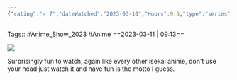 ```yaml
---
{"rating":"⭐ 7","dateWatched":"2023-03-10","Hours":9.5,"type":"series","subType":"series","title":"Rougo ni Sonaete Isekai de 8-manmai no Kinka wo Tamemasu","englishTitle":"Saving 80,000 Gold in Another World for My Retirement","year":2023,"dataSource":"MALAPI","url":"https://myanimelist.net/anime/52461/Rougo_ni_Sonaete_Isekai_de_8-manmai_no_Kinka_wo_Tamemasu","id":52461,"genres":["Fantasy"],"studios":["Felix Film"],"episodes":12,"duration":"23 min per ep","onlineRating":6.76,"actors":null,"image":"https://cdn.myanimelist.net/images/anime/1890/131473.jpg","released":true,"streamingServices":["Crunchyroll","Aniplus TV","Bilibili Global","Laftel"],"airing":true,"airedFrom":"08/01/2023","airedTo":"01/01/1970","watched":false,"lastWatched":"","personalRating":0,"tags":["mediaDB/tv/series"],"dg-publish":true,"status":"🟢 watched","permalink":"/media-db/series/rougo-ni-sonaete-isekai-de-8-manmai-no-kinka-wo-tamemasu-2023/","dgPassFrontmatter":true,"noteIcon":"3","created":"2023-11-14T21:08:36.162+05:30","updated":"2023-12-18T21:16:31.517+05:30"}
---
```


Tags:: #Anime_Show_2023 #Anime 
==2023-03-11 | 09:13==

<img src="https://cdn.myanimelist.net/images/anime/1890/131473.jpg">

Surprisingly fun to watch, again like every other isekai anime, don't use your head just watch it and have fun is the motto I guess.